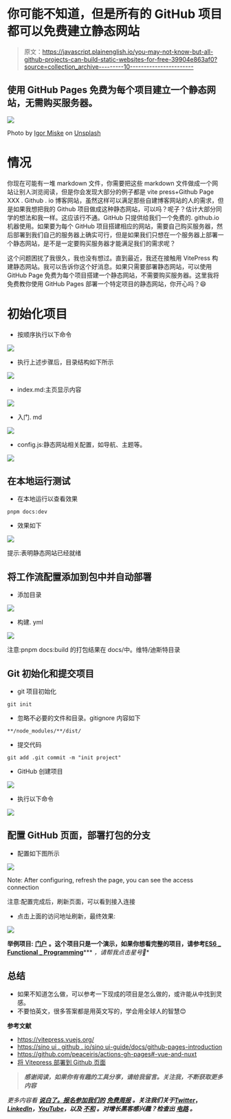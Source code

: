 # 你可能不知道，但是所有的 GitHub 项目都可以免费建立静态网站

> 原文：<https://javascript.plainenglish.io/you-may-not-know-but-all-github-projects-can-build-static-websites-for-free-39904e863af0?source=collection_archive---------10----------------------->

## 使用 GitHub Pages 免费为每个项目建立一个静态网站，无需购买服务器。

![](img/bf8f0919d546186141b6b31d2d2ced02.png)

Photo by [Igor Miske](https://unsplash.com/@igormiske?utm_source=medium&utm_medium=referral) on [Unsplash](https://unsplash.com/?utm_source=medium&utm_medium=referral)

# 情况

你现在可能有一堆 markdown 文件，你需要把这些 markdown 文件做成一个网站让别人浏览阅读，但是你会发现大部分的例子都是 vite press+Github Page XXX . Github . io 博客网站，虽然这样可以满足那些自建博客网站的人的需求，但是如果我想把我的 Github 项目做成这种静态网站，可以吗？呢子？估计大部分同学的想法和我一样。这应该行不通。GitHub 只提供给我们一个免费的. github.io 机器使用。如果要为每个 GitHub 项目搭建相应的网站，需要自己购买服务器，然后部署到我们自己的服务器上确实可行，但是如果我们只想在一个服务器上部署一个静态网站，是不是一定要购买服务器才能满足我们的需求呢？

这个问题困扰了我很久，我也没有想过。直到最近，我还在接触用 VitePress 构建静态网站。我可以告诉你这个好消息。如果只需要部署静态网站，可以使用 GitHub Page 免费为每个项目搭建一个静态网站，不需要购买服务器。这里我将免费教你使用 GitHub Pages 部署一个特定项目的静态网站，你开心吗？😄

# 初始化项目

*   按顺序执行以下命令

![](img/91586e6b42cf92164c5510d826115d0e.png)

*   执行上述步骤后，目录结构如下所示

![](img/d373e51c067574b9e67cfd183a77d431.png)

*   index.md:主页显示内容

![](img/b07b9799b2f001422d220df98afbd258.png)

*   入门. md

![](img/8ad1eeab3520d16f9c9c757af173d303.png)

*   config.js:静态网站相关配置，如导航、主题等。

![](img/4c001f3667e12687866654e0e81324de.png)

## 在本地运行测试

*   在本地运行以查看效果

```
pnpm docs:dev
```

*   效果如下

![](img/917b8d9ab8f4d88c37e99a4a42066af4.png)

提示:表明静态网站已经就绪

## 将工作流配置添加到包中并自动部署

*   添加目录

![](img/7845444b15477943bb90e2a3b5ade5e8.png)

*   构建. yml

![](img/0b568db0bfdd01908a760a918638cd7a.png)

注意:pnpm docs:build 的打包结果在 docs/中。维特/迪斯特目录

## Git 初始化和提交项目

*   git 项目初始化

```
git init
```

*   忽略不必要的文件和目录。gitignore 内容如下

```
**/node_modules/**/dist/
```

*   提交代码

```
git add .git commit -m "init project"
```

*   GitHub 创建项目

![](img/f720015e6ebcb9eff0a80d8c93b3b266.png)

*   执行以下命令

![](img/61059a946ab2a6ad836a1a0ce7d4b8f4.png)

## 配置 GitHub 页面，部署打包的分支

*   配置如下图所示

![](img/6414dc1ef13e518ee14519124cfe8480.png)

Note: After configuring, refresh the page, you can see the access connection

注意:配置完成后，刷新页面，可以看到接入连接

*   点击上面的访问地址刷新，最终效果:

![](img/abda3f3cf2bc5bb7ab37c8dfd46713f0.png)

**举例项目:** [**门户**](https://github.com/yxw007/free_static_site) **。这个项目只是一个演示，如果你想看完整的项目，请参考**[**ES6 _ Functional _ Programming**](https://github.com/yxw007/ES6_Functional_Programming)*** *，请帮我点击星号🌟**

## 总结

*   如果不知道怎么做，可以参考一下现成的项目是怎么做的，或许能从中找到灵感。
*   不要怕英文，很多答案都是用英文写的，学会用全球人的智慧😊

**参考文献**

*   https://vitepress.vuejs.org/
*   [https://sino ui . github . io/sino ui-guide/docs/github-pages-introduction](https://sinoui.github.io/sinoui-guide/docs/github-pages-introduction)
*   https://github.com/peaceiris/actions-gh-pages#️-vue-and-nuxt
*   [将 Vitepress 部署到 Github 页面](https://www.codementor.io/@burhanuddinahmed/deploying-vitepress-to-github-pages-1ft7mbf6lc)

> ***感谢阅读，如果你有有趣的工具分享，请给我留言。关注我，不断获取更多内容***

*更多内容看* [***说白了。报名参加我们的***](https://plainenglish.io/) **[***免费周报***](http://newsletter.plainenglish.io/) *。关注我们关于*[***Twitter***](https://twitter.com/inPlainEngHQ)，[***LinkedIn***](https://www.linkedin.com/company/inplainenglish/)*，*[***YouTube***](https://www.youtube.com/channel/UCtipWUghju290NWcn8jhyAw)*，以及* [***不和***](https://discord.gg/GtDtUAvyhW) *。对增长黑客感兴趣？检查出* [***电路***](https://circuit.ooo/) *。***
